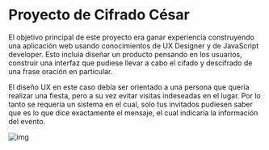 # Proyecto de Cifrado César


El objetivo principal de este proyecto era ganar experiencia construyendo una aplicación web usando conocimientos de UX Designer y de JavaScript developer. Esto incluía diseñar un producto pensando en los usuarios, construir una interfaz que pudiese llevar a cabo el cifado y descifrado de una frase oración en particular.

El diseño UX en este caso debía ser orientado a una persona que quería realizar una fiesta, pero a su vez evitar visitas indeseadas en el lugar. Por lo tanto se requeria un sistema en el cual, solo tus invitados pudiesen saber que es lo que dice exactamente el mensaje, el cual indicaría la información del evento.


![img](https://imgur.com/KEDwvHD)
